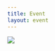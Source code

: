 ```yaml
---
title: Event
layout: event
---
```


<section id="event" class="has-text-centered">
<img src="https://i.imgur.com/t5VOGaf.gif"/>
</section>  
